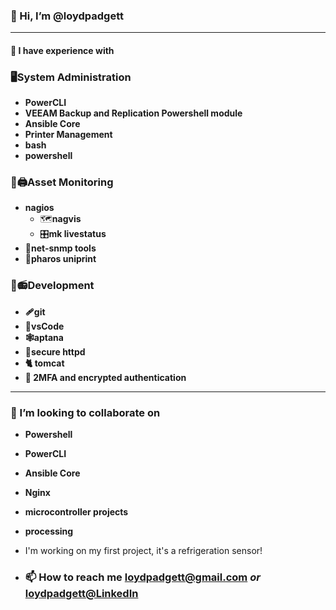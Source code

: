 ### **👋 Hi, I’m @loydpadgett**

---
#### **👀 I have experience with** 
 ### 🖥️System Administration
   - **PowerCLI**
   - **VEEAM Backup and Replication Powershell module**
   - **Ansible Core** 
   - **Printer Management**
   - **bash** 
   - **powershell**
 ### 🔭🖨️Asset Monitoring   
   - **nagios**  
     - 🗺️**nagvis**
     - 🎛️**mk livestatus**
   - 🦷**net-snmp tools**
   - 🛂**pharos uniprint**
 ### 🧰📻Development
   - **🩹git**
   - **🥼vsCode**
   - **🕸️aptana**
   - **🔐secure httpd**
   - **🐈 tomcat**
   - **🔐 2MFA and encrypted authentication**  
---
 ### 💞️ I’m looking to collaborate on 
   - **Powershell**
   - **PowerCLI**
   - **Ansible Core**
   - **Nginx**
   - **microcontroller projects**
   - **processing**
   
  - I'm working on my first project, it's a refrigeration sensor!

- ### 📫 How to reach me loydpadgett@gmail.com *or* [loydpadgett@LinkedIn](https://www.linkedin.com/in/loydpadgett)

<!---
loydpadgett/loydpadgett is a ✨ special ✨ repository because its `README.md` (this file) appears on your GitHub profile.
You can click the Preview link to take a look at your changes.
--->
